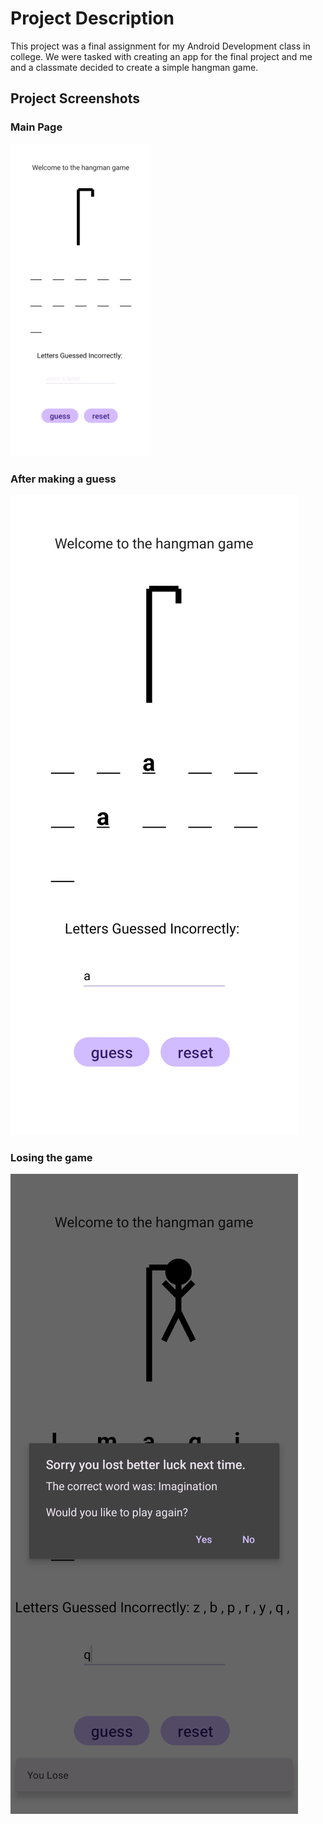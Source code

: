 # Project Description
This project was a final assignment for my Android Development class in college. We were tasked with creating an app for the final project and me and a classmate decided to create a simple hangman game.

## Project Screenshots
### Main Page
![](./screenshots/basic-ex.png)

### After making a guess
![](./screenshots/guess.png)

### Losing the game
![](./screenshots/lost.png)

